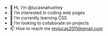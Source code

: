 - 👋 Hi, I’m @lucasnahuelrey
- 👀 I’m interested in coding web pages
- 🌱 I’m currently learning CSS
- 💞️ I’m looking to collaborate on projects
- 📫 How to reach me reylucas2011@gmail.com

<!---
lucasnahuelrey/lucasnahuelrey is a ✨ special ✨ repository because its `README.md` (this file) appears on your GitHub profile.
You can click the Preview link to take a look at your changes.
--->
